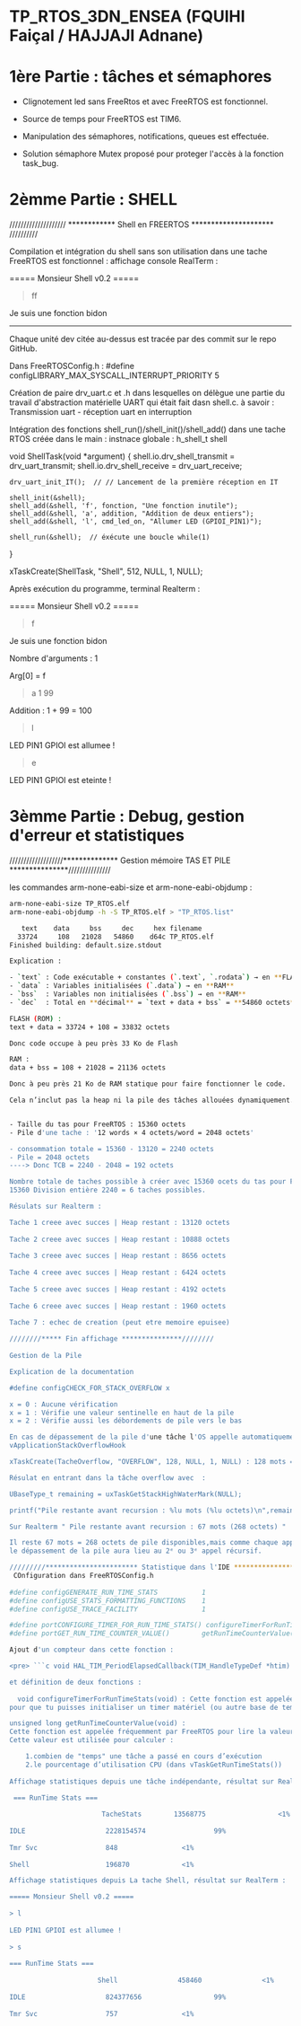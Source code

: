 # TP_RTOS_3DN_ENSEA (FQUIHI Faiçal / HAJJAJI Adnane)

# 1ère Partie : tâches et sémaphores

- Clignotement led sans FreeRtos et avec FreeRTOS est fonctionnel.

- Source de temps pour FreeRTOS est TIM6.

- Manipulation des sémaphores, notifications, queues est effectuée.

- Solution sémaphore Mutex proposé pour proteger l'accès à la fonction task_bug.


# 2èmme Partie : SHELL

//////////////////// ************ Shell en FREERTOS ********************* //////////

Compilation et intégration du shell sans son utilisation dans une tache FreeRTOS est fonctionnel :
affichage console RealTerm :

===== Monsieur Shell v0.2 =====
                                               
> ff
                                                                          
                                                                           
Je suis une fonction bidon

*****************
Chaque unité dev citée au-dessus est tracée par des commit sur le repo GitHub.



Dans FreeRTOSConfig.h : #define configLIBRARY_MAX_SYSCALL_INTERRUPT_PRIORITY 5

Création de paire drv_uart.c et .h dans lesquelles on délègue une partie du travail d'abstraction matérielle UART qui était fait dasn shell.c. à savoir : 
Transmission uart - réception uart en interruption

Intégration des fonctions shell_run()/shell_init()/shell_add() dans une tache RTOS créée dans le main :
instnace globale : h_shell_t shell

void ShellTask(void *argument) {
    shell.io.drv_shell_transmit = drv_uart_transmit;
    shell.io.drv_shell_receive  = drv_uart_receive;

    drv_uart_init_IT();  // // Lancement de la première réception en IT

    shell_init(&shell);
    shell_add(&shell, 'f', fonction, "Une fonction inutile");
    shell_add(&shell, 'a', addition, "Addition de deux entiers");
    shell_add(&shell, 'l', cmd_led_on, "Allumer LED (GPIOI_PIN1)");

    shell_run(&shell);  // éxécute une boucle while(1)
}

xTaskCreate(ShellTask, "Shell", 512, NULL, 1, NULL);

Après exécution du programme, terminal Realterm :
                                                                                
===== Monsieur Shell v0.2 =====
                                               
> f
                                                                           
Je suis une fonction bidon
                                                    
Nombre d'arguments : 1
                                                        
Arg[0] = f
                                                                    
> a 1 99
                                                                      
Addition : 1 + 99 = 100
                                                       
> l
                                                                           
LED PIN1 GPIOI est allumee !
                                                  
> e
                                                                           
LED PIN1 GPIOI est eteinte !
                                                  
>       

# 3èmme Partie : Debug, gestion d'erreur et statistiques

///////////////////************** Gestion mémoire TAS ET PILE ***************///////////////

les commandes arm-none-eabi-size et arm-none-eabi-objdump :
```bash
arm-none-eabi-size TP_RTOS.elf
arm-none-eabi-objdump -h -S TP_RTOS.elf > "TP_RTOS.list"

   text	   data	    bss	    dec	    hex	filename
  33724	    108	  21028	  54860	   d64c	TP_RTOS.elf
Finished building: default.size.stdout

Explication :

- `text` : Code exécutable + constantes (`.text`, `.rodata`) → en **FLASH/ROM**
- `data` : Variables initialisées (`.data`) → en **RAM**
- `bss`  : Variables non initialisées (`.bss`) → en **RAM**
- `dec`  : Total en **décimal** = `text + data + bss` = **54860 octets**

FLASH (ROM) :
text + data = 33724 + 108 = 33832 octets

Donc code occupe à peu près 33 Ko de Flash

RAM :
data + bss = 108 + 21028 = 21136 octets

Donc à peu près 21 Ko de RAM statique pour faire fonctionner le code.

Cela n’inclut pas la heap ni la pile des tâches allouées dynamiquement.


- Taille du tas pour FreeRTOS : 15360 octets
- Pile d'une tache : '12 words × 4 octets/word = 2048 octets'

- consommation totale = 15360 - 13120 = 2240 octets
- Pile = 2048 octets
----> Donc TCB = 2240 - 2048 = 192 octets

Nombre totale de taches possible à créer avec 15360 ocets du tas pour FREERTOS :
15360 Division entière 2240 = 6 taches possibles.

Résulats sur Realterm :

Tache 1 creee avec succes | Heap restant : 13120 octets
                       
Tache 2 creee avec succes | Heap restant : 10888 octets
                                              
Tache 3 creee avec succes | Heap restant : 8656 octets
                                                                      
Tache 4 creee avec succes | Heap restant : 6424 octets
              
Tache 5 creee avec succes | Heap restant : 4192 octets
                                      
Tache 6 creee avec succes | Heap restant : 1960 octets
                                                              
Tache 7 : echec de creation (peut etre memoire epuisee) 

////////***** Fin affichage ***************////////
  
Gestion de la Pile

Explication de la documentation

#define configCHECK_FOR_STACK_OVERFLOW x

x = 0 : Aucune vérification
x = 1 : Vérifie une valeur sentinelle en haut de la pile
x = 2 : Vérifie aussi les débordements de pile vers le bas

En cas de dépassement de la pile d'une tâche l'OS appelle automatiquement la foncion : 
vApplicationStackOverflowHook

xTaskCreate(TacheOverflow, "OVERFLOW", 128, NULL, 1, NULL) : 128 mots = 128 *4 = 512 ocets.

Résulat en entrant dans la tâche overflow avec  : 

UBaseType_t remaining = uxTaskGetStackHighWaterMark(NULL);

printf("Pile restante avant recursion : %lu mots (%lu octets)\n",remaining, remaining * sizeof(StackType_t));

Sur Realterm " Pile restante avant recursion : 67 mots (268 octets) "

Il reste 67 mots = 268 octets de pile disponibles,mais comme chaque appel récursif consomme environ 128 octets, 
le dépassement de la pile aura lieu au 2ᵉ ou 3ᵉ appel récursif.

/////////*********************** Statistique dans l'IDE ***************************////////
 COnfiguration dans FreeRTOSConfig.h
 
#define configGENERATE_RUN_TIME_STATS           1
#define configUSE_STATS_FORMATTING_FUNCTIONS    1
#define configUSE_TRACE_FACILITY                1

#define portCONFIGURE_TIMER_FOR_RUN_TIME_STATS() configureTimerForRunTimeStats()
#define portGET_RUN_TIME_COUNTER_VALUE()        getRunTimeCounterValue()

Ajout d'un compteur dans cette fonction :

<pre> ```c void HAL_TIM_PeriodElapsedCallback(TIM_HandleTypeDef *htim) { if (htim->Instance == TIM6) { HAL_IncTick(); // Incrémente le tick système (HAL) tim6_overflow_count++; // Compteur FreeRTOS pour les stats CPU } } ``` </pre>

et définition de deux fonctions :  
  
  void configureTimerForRunTimeStats(void) : Cette fonction est appelée automatiquement par FreeRTOS au démarrage, 
pour que tu puisses initialiser un timer matériel (ou autre base de temps) qui sera utilisé comme source de mesure.

unsigned long getRunTimeCounterValue(void) : 
Cette fonction est appelée fréquemment par FreeRTOS pour lire la valeur actuelle du "compteur de temps". 
Cette valeur est utilisée pour calculer :

	1.combien de "temps" une tâche a passé en cours d’exécution
	2.le pourcentage d’utilisation CPU (dans vTaskGetRunTimeStats())
	
Affichage statistiques depuis une tâche indépendante, résultat sur RealTerm :

 === RunTime Stats ===
                                                         
                       TacheStats     	 13568775	       	       <1%
           
IDLE           	        2228154574	     	       99%
                           
Tmr Svc        	        848	    	       <1%
                                   
Shell          	        196870	 	       <1%

Affichage statistiques depuis La tache Shell, résultat sur RealTerm :   

===== Monsieur Shell v0.2 =====
                                               
> l
                                                                           
LED PIN1 GPIOI est allumee !
                                                  
> s
                                                                           
=== RunTime Stats ===
                                                          
                      Shell          	  458460	 	       <1%
                   
IDLE           	        824377656	      	       99%
                           
Tmr Svc        	        757	    	       <1%
  
 






